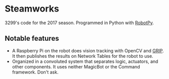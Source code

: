 # Steamworks
3299's code for the 2017 season. Programmed in Python with [RobotPy](https://robotpy.github.io).

## Notable features
- A Raspberry Pi on the robot does vision tracking with OpenCV and [GRIP](https://github.com/WPIRoboticsProjects/GRIP). It then publishes the results on Network Tables for the robot to use.
- Organized in a convoluted system that separates logic, actuators, and other components. It uses neither MagicBot or the Command framework.  Don't ask.

